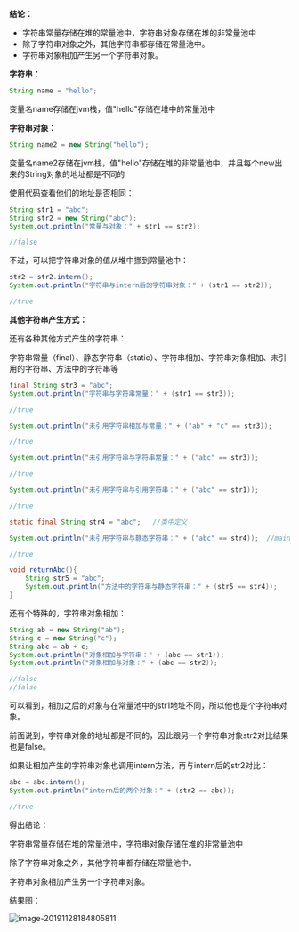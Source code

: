 **结论：**

- 字符串常量存储在堆的常量池中，字符串对象存储在堆的非常量池中
- 除了字符串对象之外，其他字符串都存储在常量池中。
- 字符串对象相加产生另一个字符串对象。



**字符串：**

```java
String name = "hello";
```

变量名name存储在jvm栈，值"hello"存储在堆中的常量池中



**字符串对象：**

```java
String name2 = new String("hello");
```

变量名name2存储在jvm栈，值"hello"存储在堆的非常量池中，并且每个new出来的String对象的地址都是不同的



使用代码查看他们的地址是否相同：

```java
String str1 = "abc";
String str2 = new String("abc");
System.out.println("常量与对象：" + str1 == str2);

//false
```



不过，可以把字符串对象的值从堆中挪到常量池中：

```java
str2 = str2.intern();
System.out.println("字符串与intern后的字符串对象：" + (str1 == str2));

//true
```



**其他字符串产生方式：**

还有各种其他方式产生的字符串：

字符串常量（final）、静态字符串（static）、字符串相加、字符串对象相加、未引用的字符串、方法中的字符串等

```java
final String str3 = "abc";
System.out.println("字符串与字符串常量：" + (str1 == str3));

//true
```

```java
System.out.println("未引用字符串相加与常量：" + ("ab" + "c" == str3));

//true
```

```java
System.out.println("未引用字符串与字符串常量：" + ("abc" == str3));

//true
```

```java
System.out.println("未引用字符串与引用字符串：" + ("abc" == str1));

//true
```

```java
static final String str4 = "abc";	//类中定义

System.out.println("未引用字符串与静态字符串：" + ("abc" == str4));	//main中对比

//true
```

```java
void returnAbc(){
	String str5 = "abc";
	System.out.println("方法中的字符串与静态字符串：" + (str5 == str4));
}
```



还有个特殊的，字符串对象相加：

```java
String ab = new String("ab");
String c = new String("c");
String abc = ab + c;
System.out.println("对象相加与字符串：" + (abc == str1));
System.out.println("对象相加与对象：" + (abc == str2));

//false
//false
```

可以看到，相加之后的对象与在常量池中的str1地址不同，所以他也是个字符串对象。

前面说到，字符串对象的地址都是不同的，因此跟另一个字符串对象str2对比结果也是false。



如果让相加产生的字符串对象也调用intern方法，再与intern后的str2对比：

```java
abc = abc.intern();
System.out.println("intern后的两个对象：" + (str2 == abc));

//true
```

得出结论：

字符串常量存储在堆的常量池中，字符串对象存储在堆的非常量池中 

除了字符串对象之外，其他字符串都存储在常量池中。

字符串对象相加产生另一个字符串对象。



结果图：

![image-20191128184805811](D:/Typora/imgs/Java字符串的存储方式/image-20191128184805811.png)



